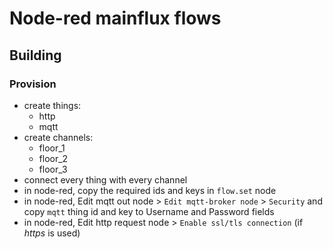 # Node-red mainflux flows

## Building

### Provision

- create things:
  - http
  - mqtt
- create channels:
  - floor_1
  - floor_2
  - floor_3
- connect every thing with every channel
- in node-red, copy the required ids and keys in `flow.set` node
- in node-red, Edit mqtt out node > `Edit mqtt-broker node` > `Security` and copy `mqtt` thing id and key to Username and Password fields
- in node-red, Edit http request node > `Enable ssl/tls connection` (if *https* is used)
